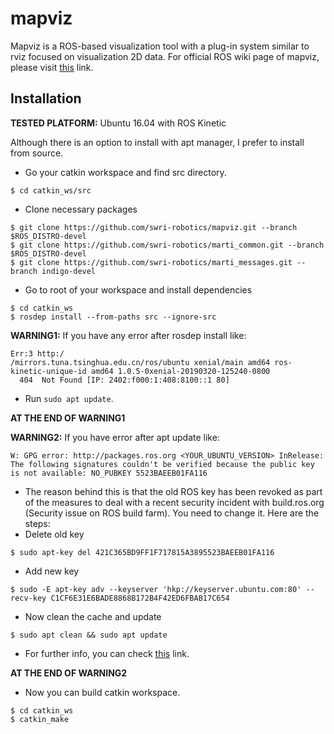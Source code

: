# mapviz
Mapviz is a ROS-based visualization tool with a plug-in system similar to rviz focused on visualization 2D data. For official ROS wiki page of mapviz, please visit [this](http://wiki.ros.org/mapviz) link.


## Installation
**TESTED PLATFORM:** Ubuntu 16.04 with ROS Kinetic

Although there is an option to install with apt manager, I prefer to install from source.

* Go your catkin workspace and find src directory.
```
$ cd catkin_ws/src
```
* Clone necessary packages
```
$ git clone https://github.com/swri-robotics/mapviz.git --branch $ROS_DISTRO-devel
$ git clone https://github.com/swri-robotics/marti_common.git --branch $ROS_DISTRO-devel
$ git clone https://github.com/swri-robotics/marti_messages.git --branch indigo-devel
```
* Go to root of your workspace and install dependencies
```
$ cd catkin_ws
$ rosdep install --from-paths src --ignore-src
```

**WARNING1:** If you have any error after rosdep install like:
```
Err:3 http:/
/mirrors.tuna.tsinghua.edu.cn/ros/ubuntu xenial/main amd64 ros-kinetic-unique-id amd64 1.0.5-0xenial-20190320-125240-0800
  404  Not Found [IP: 2402:f000:1:408:8100::1 80]
 ```
* Run ```sudo apt update```.

**AT THE END OF WARNING1**

**WARNING2:** If you have error after apt update like:
```
W: GPG error: http://packages.ros.org <YOUR_UBUNTU_VERSION> InRelease: The following signatures couldn't be verified because the public key is not available: NO_PUBKEY 5523BAEEB01FA116
```
* The reason behind this is that the old ROS key has been revoked as part of the measures to deal with a recent security incident with build.ros.org (Security issue on ROS build farm). You need to change it. Here are the steps:
* Delete old key
```
$ sudo apt-key del 421C365BD9FF1F717815A3895523BAEEB01FA116
```
* Add new key
```
$ sudo -E apt-key adv --keyserver 'hkp://keyserver.ubuntu.com:80' --recv-key C1CF6E31E6BADE8868B172B4F42ED6FBAB17C654
```
* Now clean the cache and update
```
$ sudo apt clean && sudo apt update
```
* For further info, you can check [this](https://answers.ros.org/question/325039/apt-update-fails-cannot-install-pkgs-key-not-working/) link. 
  
**AT THE END OF WARNING2**

* Now you can build catkin workspace.
```
$ cd catkin_ws
$ catkin_make
```






